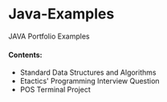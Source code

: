 # Java-Examples
JAVA Portfolio Examples

#### **Contents:**
- Standard Data Structures and Algorithms
- Etactics' Programming Interview Question
- POS Terminal Project
